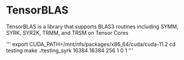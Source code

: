 # TensorBLAS

TensorBLAS is a library that supports BLAS3 routines including SYMM, SYRK, SYR2K, TRMM, and TRSM on Tensor Cores

'''
export CUDA_PATH=/mnt/nfs/packages/x86_64/cuda/cuda-11.2
cd testing
make
./testing_syrk 16384 16384 256 1 0 1
'''
